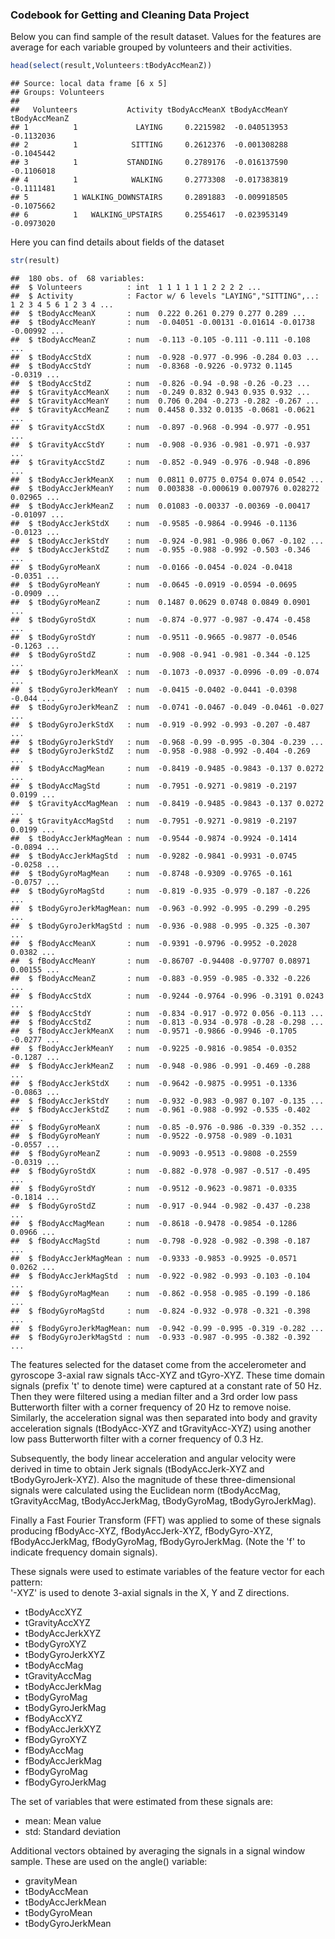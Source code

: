 ### Codebook for Getting and Cleaning Data Project

Below you can find sample of the result dataset.
Values for the features are average for each variable grouped by volunteers and their activities.


```r
head(select(result,Volunteers:tBodyAccMeanZ))
```

```
## Source: local data frame [6 x 5]
## Groups: Volunteers
## 
##   Volunteers           Activity tBodyAccMeanX tBodyAccMeanY tBodyAccMeanZ
## 1          1             LAYING     0.2215982  -0.040513953    -0.1132036
## 2          1            SITTING     0.2612376  -0.001308288    -0.1045442
## 3          1           STANDING     0.2789176  -0.016137590    -0.1106018
## 4          1            WALKING     0.2773308  -0.017383819    -0.1111481
## 5          1 WALKING_DOWNSTAIRS     0.2891883  -0.009918505    -0.1075662
## 6          1   WALKING_UPSTAIRS     0.2554617  -0.023953149    -0.0973020
```
Here you can find details about fields of the dataset

```r
str(result)
```

```
## 	180 obs. of  68 variables:
##  $ Volunteers          : int  1 1 1 1 1 1 2 2 2 2 ...
##  $ Activity            : Factor w/ 6 levels "LAYING","SITTING",..: 1 2 3 4 5 6 1 2 3 4 ...
##  $ tBodyAccMeanX       : num  0.222 0.261 0.279 0.277 0.289 ...
##  $ tBodyAccMeanY       : num  -0.04051 -0.00131 -0.01614 -0.01738 -0.00992 ...
##  $ tBodyAccMeanZ       : num  -0.113 -0.105 -0.111 -0.111 -0.108 ...
##  $ tBodyAccStdX        : num  -0.928 -0.977 -0.996 -0.284 0.03 ...
##  $ tBodyAccStdY        : num  -0.8368 -0.9226 -0.9732 0.1145 -0.0319 ...
##  $ tBodyAccStdZ        : num  -0.826 -0.94 -0.98 -0.26 -0.23 ...
##  $ tGravityAccMeanX    : num  -0.249 0.832 0.943 0.935 0.932 ...
##  $ tGravityAccMeanY    : num  0.706 0.204 -0.273 -0.282 -0.267 ...
##  $ tGravityAccMeanZ    : num  0.4458 0.332 0.0135 -0.0681 -0.0621 ...
##  $ tGravityAccStdX     : num  -0.897 -0.968 -0.994 -0.977 -0.951 ...
##  $ tGravityAccStdY     : num  -0.908 -0.936 -0.981 -0.971 -0.937 ...
##  $ tGravityAccStdZ     : num  -0.852 -0.949 -0.976 -0.948 -0.896 ...
##  $ tBodyAccJerkMeanX   : num  0.0811 0.0775 0.0754 0.074 0.0542 ...
##  $ tBodyAccJerkMeanY   : num  0.003838 -0.000619 0.007976 0.028272 0.02965 ...
##  $ tBodyAccJerkMeanZ   : num  0.01083 -0.00337 -0.00369 -0.00417 -0.01097 ...
##  $ tBodyAccJerkStdX    : num  -0.9585 -0.9864 -0.9946 -0.1136 -0.0123 ...
##  $ tBodyAccJerkStdY    : num  -0.924 -0.981 -0.986 0.067 -0.102 ...
##  $ tBodyAccJerkStdZ    : num  -0.955 -0.988 -0.992 -0.503 -0.346 ...
##  $ tBodyGyroMeanX      : num  -0.0166 -0.0454 -0.024 -0.0418 -0.0351 ...
##  $ tBodyGyroMeanY      : num  -0.0645 -0.0919 -0.0594 -0.0695 -0.0909 ...
##  $ tBodyGyroMeanZ      : num  0.1487 0.0629 0.0748 0.0849 0.0901 ...
##  $ tBodyGyroStdX       : num  -0.874 -0.977 -0.987 -0.474 -0.458 ...
##  $ tBodyGyroStdY       : num  -0.9511 -0.9665 -0.9877 -0.0546 -0.1263 ...
##  $ tBodyGyroStdZ       : num  -0.908 -0.941 -0.981 -0.344 -0.125 ...
##  $ tBodyGyroJerkMeanX  : num  -0.1073 -0.0937 -0.0996 -0.09 -0.074 ...
##  $ tBodyGyroJerkMeanY  : num  -0.0415 -0.0402 -0.0441 -0.0398 -0.044 ...
##  $ tBodyGyroJerkMeanZ  : num  -0.0741 -0.0467 -0.049 -0.0461 -0.027 ...
##  $ tBodyGyroJerkStdX   : num  -0.919 -0.992 -0.993 -0.207 -0.487 ...
##  $ tBodyGyroJerkStdY   : num  -0.968 -0.99 -0.995 -0.304 -0.239 ...
##  $ tBodyGyroJerkStdZ   : num  -0.958 -0.988 -0.992 -0.404 -0.269 ...
##  $ tBodyAccMagMean     : num  -0.8419 -0.9485 -0.9843 -0.137 0.0272 ...
##  $ tBodyAccMagStd      : num  -0.7951 -0.9271 -0.9819 -0.2197 0.0199 ...
##  $ tGravityAccMagMean  : num  -0.8419 -0.9485 -0.9843 -0.137 0.0272 ...
##  $ tGravityAccMagStd   : num  -0.7951 -0.9271 -0.9819 -0.2197 0.0199 ...
##  $ tBodyAccJerkMagMean : num  -0.9544 -0.9874 -0.9924 -0.1414 -0.0894 ...
##  $ tBodyAccJerkMagStd  : num  -0.9282 -0.9841 -0.9931 -0.0745 -0.0258 ...
##  $ tBodyGyroMagMean    : num  -0.8748 -0.9309 -0.9765 -0.161 -0.0757 ...
##  $ tBodyGyroMagStd     : num  -0.819 -0.935 -0.979 -0.187 -0.226 ...
##  $ tBodyGyroJerkMagMean: num  -0.963 -0.992 -0.995 -0.299 -0.295 ...
##  $ tBodyGyroJerkMagStd : num  -0.936 -0.988 -0.995 -0.325 -0.307 ...
##  $ fBodyAccMeanX       : num  -0.9391 -0.9796 -0.9952 -0.2028 0.0382 ...
##  $ fBodyAccMeanY       : num  -0.86707 -0.94408 -0.97707 0.08971 0.00155 ...
##  $ fBodyAccMeanZ       : num  -0.883 -0.959 -0.985 -0.332 -0.226 ...
##  $ fBodyAccStdX        : num  -0.9244 -0.9764 -0.996 -0.3191 0.0243 ...
##  $ fBodyAccStdY        : num  -0.834 -0.917 -0.972 0.056 -0.113 ...
##  $ fBodyAccStdZ        : num  -0.813 -0.934 -0.978 -0.28 -0.298 ...
##  $ fBodyAccJerkMeanX   : num  -0.9571 -0.9866 -0.9946 -0.1705 -0.0277 ...
##  $ fBodyAccJerkMeanY   : num  -0.9225 -0.9816 -0.9854 -0.0352 -0.1287 ...
##  $ fBodyAccJerkMeanZ   : num  -0.948 -0.986 -0.991 -0.469 -0.288 ...
##  $ fBodyAccJerkStdX    : num  -0.9642 -0.9875 -0.9951 -0.1336 -0.0863 ...
##  $ fBodyAccJerkStdY    : num  -0.932 -0.983 -0.987 0.107 -0.135 ...
##  $ fBodyAccJerkStdZ    : num  -0.961 -0.988 -0.992 -0.535 -0.402 ...
##  $ fBodyGyroMeanX      : num  -0.85 -0.976 -0.986 -0.339 -0.352 ...
##  $ fBodyGyroMeanY      : num  -0.9522 -0.9758 -0.989 -0.1031 -0.0557 ...
##  $ fBodyGyroMeanZ      : num  -0.9093 -0.9513 -0.9808 -0.2559 -0.0319 ...
##  $ fBodyGyroStdX       : num  -0.882 -0.978 -0.987 -0.517 -0.495 ...
##  $ fBodyGyroStdY       : num  -0.9512 -0.9623 -0.9871 -0.0335 -0.1814 ...
##  $ fBodyGyroStdZ       : num  -0.917 -0.944 -0.982 -0.437 -0.238 ...
##  $ fBodyAccMagMean     : num  -0.8618 -0.9478 -0.9854 -0.1286 0.0966 ...
##  $ fBodyAccMagStd      : num  -0.798 -0.928 -0.982 -0.398 -0.187 ...
##  $ fBodyAccJerkMagMean : num  -0.9333 -0.9853 -0.9925 -0.0571 0.0262 ...
##  $ fBodyAccJerkMagStd  : num  -0.922 -0.982 -0.993 -0.103 -0.104 ...
##  $ fBodyGyroMagMean    : num  -0.862 -0.958 -0.985 -0.199 -0.186 ...
##  $ fBodyGyroMagStd     : num  -0.824 -0.932 -0.978 -0.321 -0.398 ...
##  $ fBodyGyroJerkMagMean: num  -0.942 -0.99 -0.995 -0.319 -0.282 ...
##  $ fBodyGyroJerkMagStd : num  -0.933 -0.987 -0.995 -0.382 -0.392 ...
```
The features selected for the dataset come from the accelerometer and gyroscope 3-axial raw signals tAcc-XYZ and tGyro-XYZ. These time domain signals (prefix 't' to denote time) were captured at a constant rate of 50 Hz. Then they were filtered using a median filter and a 3rd order low pass Butterworth filter with a corner frequency of 20 Hz to remove noise. Similarly, the acceleration signal was then separated into body and gravity acceleration signals (tBodyAcc-XYZ and tGravityAcc-XYZ) using another low pass Butterworth filter with a corner frequency of 0.3 Hz. 

Subsequently, the body linear acceleration and angular velocity were derived in time to obtain Jerk signals (tBodyAccJerk-XYZ and tBodyGyroJerk-XYZ). Also the magnitude of these three-dimensional signals were calculated using the Euclidean norm (tBodyAccMag, tGravityAccMag, tBodyAccJerkMag, tBodyGyroMag, tBodyGyroJerkMag). 

Finally a Fast Fourier Transform (FFT) was applied to some of these signals producing fBodyAcc-XYZ, fBodyAccJerk-XYZ, fBodyGyro-XYZ, fBodyAccJerkMag, fBodyGyroMag, fBodyGyroJerkMag. (Note the 'f' to indicate frequency domain signals). 

These signals were used to estimate variables of the feature vector for each pattern:  
'-XYZ' is used to denote 3-axial signals in the X, Y and Z directions.

* tBodyAccXYZ
* tGravityAccXYZ
* tBodyAccJerkXYZ
* tBodyGyroXYZ
* tBodyGyroJerkXYZ
* tBodyAccMag
* tGravityAccMag
* tBodyAccJerkMag
* tBodyGyroMag
* tBodyGyroJerkMag
* fBodyAccXYZ
* fBodyAccJerkXYZ
* fBodyGyroXYZ
* fBodyAccMag
* fBodyAccJerkMag
* fBodyGyroMag
* fBodyGyroJerkMag

The set of variables that were estimated from these signals are: 

* mean: Mean value
* std: Standard deviation

Additional vectors obtained by averaging the signals in a signal window sample. These are used on the angle() variable:

* gravityMean
* tBodyAccMean
* tBodyAccJerkMean
* tBodyGyroMean
* tBodyGyroJerkMean
